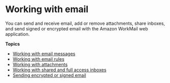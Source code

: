 # Working with email<a name="email_overview"></a>

You can send and receive email, add or remove attachments, share inboxes, and send signed or encrypted email with the Amazon WorkMail web application\.

**Topics**
+ [Working with email messages](email-messages.md)
+ [Working with email rules](email-rules.md)
+ [Working with attachments](email-attachments.md)
+ [Working with shared and full access inboxes](shared-inboxes.md)
+ [Sending encrypted or signed email](send_encrypted_email.md)
